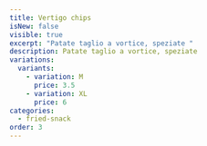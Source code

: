 ```yaml
---
title: Vertigo chips
isNew: false
visible: true
excerpt: "Patate taglio a vortice, speziate "
description: Patate taglio a vortice, speziate
variations:
  variants:
    - variation: M
      price: 3.5
    - variation: XL
      price: 6
categories:
  - fried-snack
order: 3
---
```

